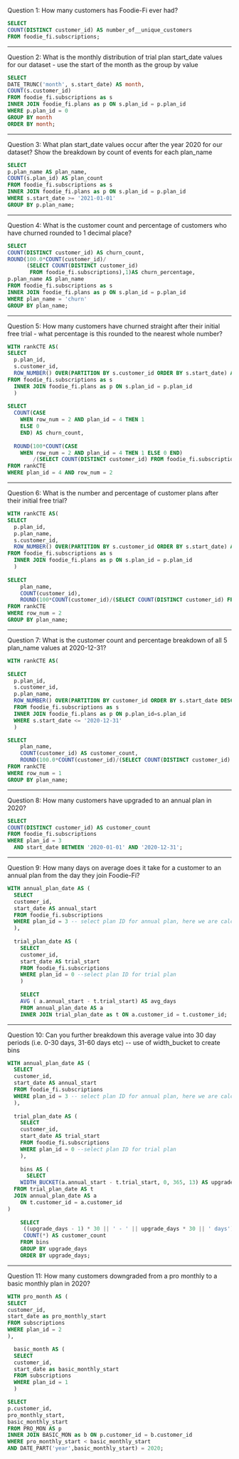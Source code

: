 Question 1: How many customers has Foodie-Fi ever had?

```sql
SELECT 
COUNT(DISTINCT customer_id) AS number_of__unique_customers
FROM foodie_fi.subscriptions;
```

***

Question 2: What is the monthly distribution of trial plan start_date values for our dataset - use the start of the month as the group by value

```sql
SELECT 
DATE_TRUNC('month', s.start_date) AS month,
COUNT(s.customer_id)
FROM foodie_fi.subscriptions as s
INNER JOIN foodie_fi.plans as p ON s.plan_id = p.plan_id
WHERE p.plan_id = 0
GROUP BY month
ORDER BY month;
```

***

Question 3: What plan start_date values occur after the year 2020 for our dataset? Show the breakdown by count of events for each plan_name

```sql
SELECT 
p.plan_name AS plan_name,
COUNT(s.plan_id) AS plan_count
FROM foodie_fi.subscriptions as s
INNER JOIN foodie_fi.plans as p ON s.plan_id = p.plan_id
WHERE s.start_date >= '2021-01-01'
GROUP BY p.plan_name;
```

***

Question 4: What is the customer count and percentage of customers who have churned rounded to 1 decimal place?

```sql
SELECT 
COUNT(DISTINCT customer_id) AS churn_count,
ROUND(100.0*COUNT(customer_id)/
      (SELECT COUNT(DISTINCT customer_id)
       FROM foodie_fi.subscriptions),1)AS churn_percentage,
p.plan_name AS plan_name
FROM foodie_fi.subscriptions as s
INNER JOIN foodie_fi.plans as p ON s.plan_id = p.plan_id
WHERE plan_name = 'churn'
GROUP BY plan_name;
```

***

Question 5: How many customers have churned straight after their initial free trial - what percentage is this rounded to the nearest whole number?

```sql
WITH rankCTE AS(
SELECT
  p.plan_id,
  s.customer_id,
  ROW_NUMBER() OVER(PARTITION BY s.customer_id ORDER BY s.start_date) AS row_num
FROM foodie_fi.subscriptions as s
  INNER JOIN foodie_fi.plans as p ON s.plan_id = p.plan_id
  )
  
SELECT
  COUNT(CASE
    WHEN row_num = 2 AND plan_id = 4 THEN 1
    ELSE 0
    END) AS churn_count,
    
  ROUND(100*COUNT(CASE
    WHEN row_num = 2 AND plan_id = 4 THEN 1 ELSE 0 END)
        /(SELECT COUNT(DISTINCT customer_id) FROM foodie_fi.subscriptions)) AS churn_pct            
FROM rankCTE
WHERE plan_id = 4 AND row_num = 2
```

***

Question 6: What is the number and percentage of customer plans after their initial free trial?

```sql
WITH rankCTE AS(
SELECT
  p.plan_id,
  p.plan_name,
  s.customer_id,
  ROW_NUMBER() OVER(PARTITION BY s.customer_id ORDER BY s.start_date) AS row_num
FROM foodie_fi.subscriptions as s
  INNER JOIN foodie_fi.plans as p ON s.plan_id = p.plan_id
  )
  
SELECT
	plan_name,
    COUNT(customer_id),
    ROUND(100*COUNT(customer_id)/(SELECT COUNT(DISTINCT customer_id) FROM foodie_fi.subscriptions),1)
FROM rankCTE
WHERE row_num = 2
GROUP BY plan_name;
```

***

Question 7: What is the customer count and percentage breakdown of all 5 plan_name values at 2020-12-31?

```sql
WITH rankCTE AS(
  
SELECT 
  p.plan_id,
  s.customer_id,
  p.plan_name,
  ROW_NUMBER() OVER(PARTITION BY customer_id ORDER BY s.start_date DESC) AS row_num
  FROM foodie_fi.subscriptions as s
  INNER JOIN foodie_fi.plans as p ON p.plan_id=s.plan_id
  WHERE s.start_date <= '2020-12-31'
  )

SELECT
	plan_name,
    COUNT(customer_id) AS customer_count,
    ROUND(100.0*COUNT(customer_id)/(SELECT COUNT(DISTINCT customer_id) FROM rankCTE),1) AS customer_pct
FROM rankCTE
WHERE row_num = 1
GROUP BY plan_name;
```

***

Question 8: How many customers have upgraded to an annual plan in 2020?

```sql
SELECT 
COUNT(DISTINCT customer_id) AS customer_count
FROM foodie_fi.subscriptions
WHERE plan_id = 3
  AND start_date BETWEEN '2020-01-01' AND '2020-12-31';
```

***

Question 9: How many days on average does it take for a customer to an annual plan from the day they join Foodie-Fi?

```sql
WITH annual_plan_date AS (
  SELECT
  customer_id,
  start_date AS annual_start
  FROM foodie_fi.subscriptions
  WHERE plan_id = 3 -- select plan ID for annual plan, here we are calculating start date of first annual plan
  ),
  
  trial_plan_date AS (
    SELECT
    customer_id,
    start_date AS trial_start
    FROM foodie_fi.subscriptions
    WHERE plan_id = 0 --select plan ID for trial plan
    )
    
    SELECT
    AVG ( a.annual_start - t.trial_start) AS avg_days
    FROM annual_plan_date AS a
    INNER JOIN trial_plan_date as t ON a.customer_id = t.customer_id;
```

***

Question 10: Can you further breakdown this average value into 30 day periods (i.e. 0-30 days, 31-60 days etc) -- use of width_bucket to create bins

```sql
WITH annual_plan_date AS (
  SELECT
  customer_id,
  start_date AS annual_start
  FROM foodie_fi.subscriptions
  WHERE plan_id = 3 -- select plan ID for annual plan, here we are calculating start date of first annual plan
  ),
  
  trial_plan_date AS (
    SELECT
    customer_id,
    start_date AS trial_start
    FROM foodie_fi.subscriptions
    WHERE plan_id = 0 --select plan ID for trial plan
    ),
    
    bins AS (
      SELECT 
    WIDTH_BUCKET(a.annual_start - t.trial_start, 0, 365, 13) AS upgrade_days
  FROM trial_plan_date AS t
  JOIN annual_plan_date AS a
    ON t.customer_id = a.customer_id
)
    
    SELECT
     ((upgrade_days - 1) * 30 || ' - ' || upgrade_days * 30 || ' days') AS bin_width,
     COUNT(*) AS customer_count
    FROM bins
    GROUP BY upgrade_days
    ORDER BY upgrade_days;
```

***

Question 11: How many customers downgraded from a pro monthly to a basic monthly plan in 2020?

``` sql
WITH pro_month AS (
SELECT 
customer_id,
start_date as pro_monthly_start
FROM subscriptions
WHERE plan_id = 2
),

  basic_month AS (
  SELECT 
  customer_id,
  start_date as basic_monthly_start
  FROM subscriptions
  WHERE plan_id = 1
  )

SELECT 
p.customer_id,
pro_monthly_start,
basic_monthly_start
FROM PRO_MON AS p
INNER JOIN BASIC_MON as b ON p.customer_id = b.customer_id
WHERE pro_monthly_start < basic_monthly_start
AND DATE_PART('year',basic_monthly_start) = 2020;
```
























